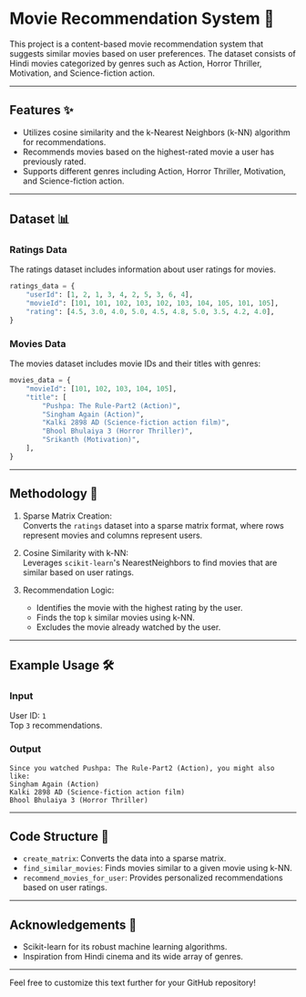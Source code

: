 
# Movie Recommendation System 🎥

This project is a content-based movie recommendation system that suggests similar movies based on user preferences. The dataset consists of Hindi movies categorized by genres such as Action, Horror Thriller, Motivation, and Science-fiction action.

---

## Features ✨

- Utilizes cosine similarity and the k-Nearest Neighbors (k-NN) algorithm for recommendations.  
- Recommends movies based on the highest-rated movie a user has previously rated.  
- Supports different genres including Action, Horror Thriller, Motivation, and Science-fiction action.

---

## Dataset 📊

### Ratings Data
The ratings dataset includes information about user ratings for movies.

```python
ratings_data = {
    "userId": [1, 2, 1, 3, 4, 2, 5, 3, 6, 4],
    "movieId": [101, 101, 102, 103, 102, 103, 104, 105, 101, 105],
    "rating": [4.5, 3.0, 4.0, 5.0, 4.5, 4.8, 5.0, 3.5, 4.2, 4.0],
}
```

### Movies Data
The movies dataset includes movie IDs and their titles with genres:

```python
movies_data = {
    "movieId": [101, 102, 103, 104, 105],
    "title": [
        "Pushpa: The Rule-Part2 (Action)",
        "Singham Again (Action)",
        "Kalki 2898 AD (Science-fiction action film)",
        "Bhool Bhulaiya 3 (Horror Thriller)",
        "Srikanth (Motivation)",
    ],
}
```

---

## Methodology 🧠

1. Sparse Matrix Creation:  
   Converts the `ratings` dataset into a sparse matrix format, where rows represent movies and columns represent users.

2. Cosine Similarity with k-NN:  
   Leverages `scikit-learn`'s NearestNeighbors to find movies that are similar based on user ratings.

3. Recommendation Logic:  
   - Identifies the movie with the highest rating by the user.  
   - Finds the top `k` similar movies using k-NN.  
   - Excludes the movie already watched by the user.

---

## Example Usage 🛠️

### Input
User ID: `1`  
Top `3` recommendations.

### Output
```plaintext
Since you watched Pushpa: The Rule-Part2 (Action), you might also like:
Singham Again (Action)
Kalki 2898 AD (Science-fiction action film)
Bhool Bhulaiya 3 (Horror Thriller)
```

---

## Code Structure 📁

- `create_matrix`: Converts the data into a sparse matrix.  
- `find_similar_movies`: Finds movies similar to a given movie using k-NN.  
- `recommend_movies_for_user`: Provides personalized recommendations based on user ratings.

---

## Acknowledgements 🙏

- Scikit-learn for its robust machine learning algorithms.  
- Inspiration from Hindi cinema and its wide array of genres.

---

Feel free to customize this text further for your GitHub repository!
